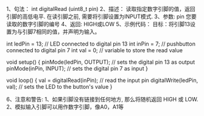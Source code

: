 1、句法：
   int digitalRead (uint8_t pin) 
2、描述：
   读取指定数字引脚的值，返回引脚的高低电平. 在读引脚之前, 需要将引脚设置为INPUT模式.
3、参数:
  pin 您要读取的数字引脚的编号
4、返回:
   HIGH或LOW
5、示例代码：
   目标：将引脚13设置为与引脚7相同的值，并声明为输入。


int ledPin = 13; // LED connected to digital pin 13
int inPin = 7;   // pushbutton connected to digital pin 7
int val = 0;     // variable to store the read value

void setup()
{
  pinMode(ledPin, OUTPUT);      // sets the digital pin 13 as output
  pinMode(inPin, INPUT);      // sets the digital pin 7 as input
}

void loop()
{
  val = digitalRead(inPin);   // read the input pin
  digitalWrite(ledPin, val);    // sets the LED to the button's value
}

6、注意和警告:
   1、如果引脚没有链接到任何地方, 那么将随机返回 HIGH 或 LOW. 
   2、模拟输入引脚可以用作数字引脚，像A0，A1等




